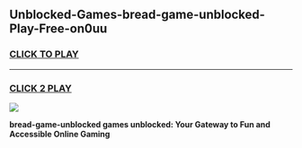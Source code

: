 
## Unblocked-Games-bread-game-unblocked-Play-Free-on0uu
<h3>
<a href="https://premium76.site?title=bread-game-unblocked&ref=21A">CLICK TO PLAY</a></h3>
<hr>

<h3>
<a href="https://premium76.site?title=bread-game-unblocked&ref=21A">CLICK 2 PLAY</a>
  
</h3>

<a href="https://premium76.site?title=bread-game-unblocked&ref=21A"><img src="https://clearcache.store/games.png"></a>


**bread-game-unblocked games unblocked: Your Gateway to Fun and Accessible Online Gaming**
